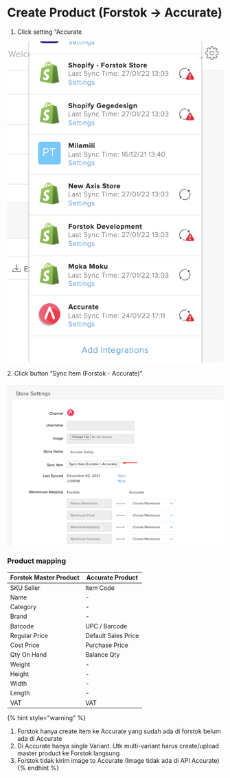 # Create Product (Forstok → Accurate)

1. Click setting “Accurate

![](<../../../.gitbook/assets/Screen Shot 2022-01-27 at 1.06.34 PM.png>)

2\. Click button “Sync Item (Forstok - Accurate)”

![](<../../../.gitbook/assets/image (443) (1).png>)

### Product mapping&#x20;

| Forstok Master Product | Accurate Product    |
| ---------------------- | ------------------- |
| SKU Seller             | Item Code           |
| Name                   | -                   |
| Category               | -                   |
| Brand                  | -                   |
| Barcode                | UPC / Barcode       |
| Regular Price          | Default Sales Price |
| Cost Price             | Purchase Price      |
| Qty On Hand            | Balance Qty         |
| Weight                 | -                   |
| Height                 | -                   |
| Width                  | -                   |
| Length                 | -                   |
| VAT                    | VAT                 |

{% hint style="warning" %}
1. Forstok hanya create item ke Accurate yang sudah ada di forstok belum ada di Accurate
2. Di Accurate hanya single Variant. Utk multi-variant harus create/upload master product ke Forstok langsung
3. Forstok tidak kirim image to Accurate (Image tidak ada di API Accurate)
{% endhint %}
